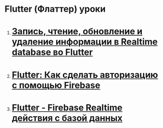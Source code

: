# Flutter (Флаттер) уроки
1. # [Запись, чтение, обновление и удаление информации в Realtime database во Flutter](realtime-database-in-flutter-ru)
2. # [Flutter: Как сделать авторизацию с помощью Firebase](flutter-how-to-do-user-login-with-firebase-ru)
3. # [Flutter - Firebase Realtime действия с базой данных](flutter-firebase-realtime-database-crud-operation-ru)
